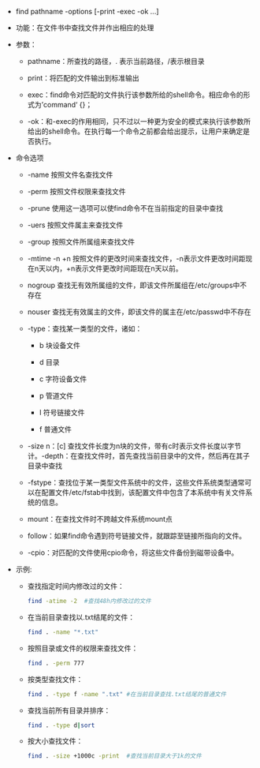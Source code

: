  

-  find  pathname  -options  [-print -exec -ok ...]
   
- 功能：在文件书中查找文件并作出相应的处理

- 参数：

  - pathname：所查找的路径，. 表示当前路径，/表示根目录
  
  - print：将匹配的文件输出到标准输出
  
  - exec：find命令对匹配的文件执行该参数所给的shell命令。相应命令的形式为’command‘ {}；
  
  - -ok：和-exec的作用相同，只不过以一种更为安全的模式来执行该参数所给出的shell命令。在执行每一个命令之前都会给出提示，让用户来确定是否执行。
  
    
  
- 命令选项

  - -name  按照文件名查找文件

  - -perm  按照文件权限来查找文件
  
  - -prune  使用这一选项可以使find命令不在当前指定的目录中查找
  
  - -uers  按照文件属主来查找文件
  
  - -group 按照文件所属组来查找文件
  
  - -mtime -n +n 按照文件的更改时间来查找文件，-n表示文件更改时间距现在n天以内，+n表示文件更改时间距现在n天以前。
  
  - nogroup  查找无有效所属组的文件，即该文件所属组在/etc/groups中不存在
  
  - nouser  查找无有效属主的文件，即该文件的属主在/etc/passwd中不存在
  
  - -type：查找某一类型的文件，诸如：
  
    - b  块设备文件
  
    - d  目录
  
    - c 字符设备文件
  
    - p 管道文件
  
    - I 符号链接文件
  
    - f 普通文件
  
  - -size n：[c] 查找文件长度为n块的文件，带有c时表示文件长度以字节计。-depth：在查找文件时，首先查找当前目录中的文件，然后再在其子目录中查找
  
  - -fstype：查找位于某一类型文件系统中的文件，这些文件系统类型通常可以在配置文件/etc/fstab中找到，该配置文件中包含了本系统中有关文件系统的信息。
  
  - mount：在查找文件时不跨越文件系统mount点
  
  - follow：如果find命令遇到符号链接文件，就跟踪至链接所指向的文件。
  
  - -cpio：对匹配的文件使用cpio命令，将这些文件备份到磁带设备中。
  
    
  
- 示例:

  - 查找指定时间内修改过的文件：

    ```bash
    find -atime -2	#查找48h内修改过的文件
    ```
    
  - 在当前目录查找以.txt结尾的文件：
    
    ```bash
    find . -name "*.txt"
    ```

  - 按照目录或文件的权限来查找文件：

    ```bash
    find . -perm 777
    ```

  - 按类型查找文件：

    ```bash
    find . -type f -name ".txt" #在当前目录查找.txt结尾的普通文件
    ```
  - 查找当前所有目录并排序：

    ```bash
    find . -type d|sort
    ```
  - 按大小查找文件：

    ```bash
    find . -size +1000c -print	#查找当前目录大于1k的文件
    ```
